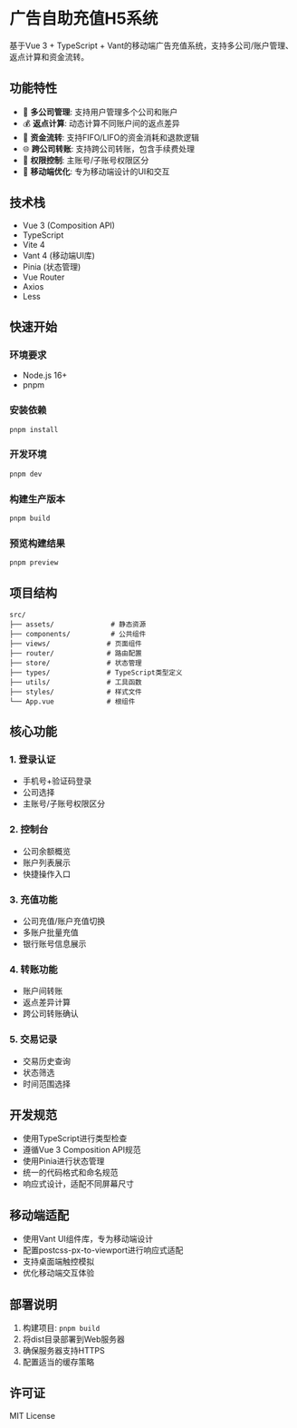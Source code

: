 # 广告自助充值H5系统

基于Vue 3 + TypeScript + Vant的移动端广告充值系统，支持多公司/账户管理、返点计算和资金流转。

## 功能特性

- 🏢 **多公司管理**: 支持用户管理多个公司和账户
- 💰 **返点计算**: 动态计算不同账户间的返点差异
- 🔄 **资金流转**: 支持FIFO/LIFO的资金消耗和退款逻辑
- 🌐 **跨公司转账**: 支持跨公司转账，包含手续费处理
- 🔐 **权限控制**: 主账号/子账号权限区分
- 📱 **移动端优化**: 专为移动端设计的UI和交互

## 技术栈

- Vue 3 (Composition API)
- TypeScript
- Vite 4
- Vant 4 (移动端UI库)
- Pinia (状态管理)
- Vue Router
- Axios
- Less

## 快速开始

### 环境要求

- Node.js 16+
- pnpm

### 安装依赖

```bash
pnpm install
```

### 开发环境

```bash
pnpm dev
```

### 构建生产版本

```bash
pnpm build
```

### 预览构建结果

```bash
pnpm preview
```

## 项目结构

```
src/
├── assets/              # 静态资源
├── components/          # 公共组件
├── views/              # 页面组件
├── router/             # 路由配置
├── store/              # 状态管理
├── types/              # TypeScript类型定义
├── utils/              # 工具函数
├── styles/             # 样式文件
└── App.vue             # 根组件
```

## 核心功能

### 1. 登录认证
- 手机号+验证码登录
- 公司选择
- 主账号/子账号权限区分

### 2. 控制台
- 公司余额概览
- 账户列表展示
- 快捷操作入口

### 3. 充值功能
- 公司充值/账户充值切换
- 多账户批量充值
- 银行账号信息展示

### 4. 转账功能
- 账户间转账
- 返点差异计算
- 跨公司转账确认

### 5. 交易记录
- 交易历史查询
- 状态筛选
- 时间范围选择

## 开发规范

- 使用TypeScript进行类型检查
- 遵循Vue 3 Composition API规范
- 使用Pinia进行状态管理
- 统一的代码格式和命名规范
- 响应式设计，适配不同屏幕尺寸

## 移动端适配

- 使用Vant UI组件库，专为移动端设计
- 配置postcss-px-to-viewport进行响应式适配
- 支持桌面端触控模拟
- 优化移动端交互体验

## 部署说明

1. 构建项目: `pnpm build`
2. 将dist目录部署到Web服务器
3. 确保服务器支持HTTPS
4. 配置适当的缓存策略

## 许可证

MIT License 